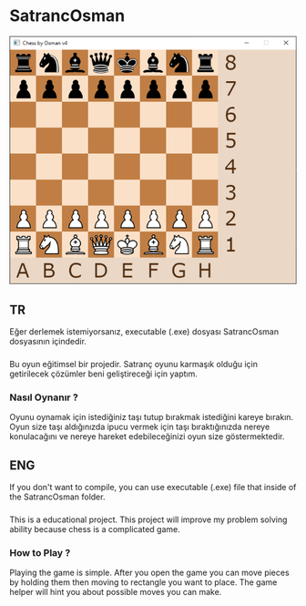 # SatrancOsman

![Game Screen Shot](SatrancOsman/Images/GameScreenShot.png) 

## TR
Eğer derlemek istemiyorsanız, executable (.exe) dosyası SatrancOsman dosyasının içindedir.
### 
Bu oyun eğitimsel bir projedir. Satranç oyunu karmaşık olduğu için getirilecek çözümler beni geliştireceği için yaptım.


### Nasıl Oynanır ?
Oyunu oynamak için istediğiniz taşı tutup bırakmak istediğini kareye bırakın.
Oyun size taşı aldığınızda ipucu vermek için taşı bıraktığınızda nereye konulacağını ve nereye hareket edebileceğinizi oyun size göstermektedir.


## ENG
If you don't want to compile, you can use executable (.exe) file that inside of the SatrancOsman folder.
###
This is a educational project. This project will improve my problem solving ability because chess is a complicated game.
### How to Play ?
Playing the game is simple. After you open the game you can move pieces by holding them then moving to rectangle you want to place. The game helper will hint you about possible moves you can make.

